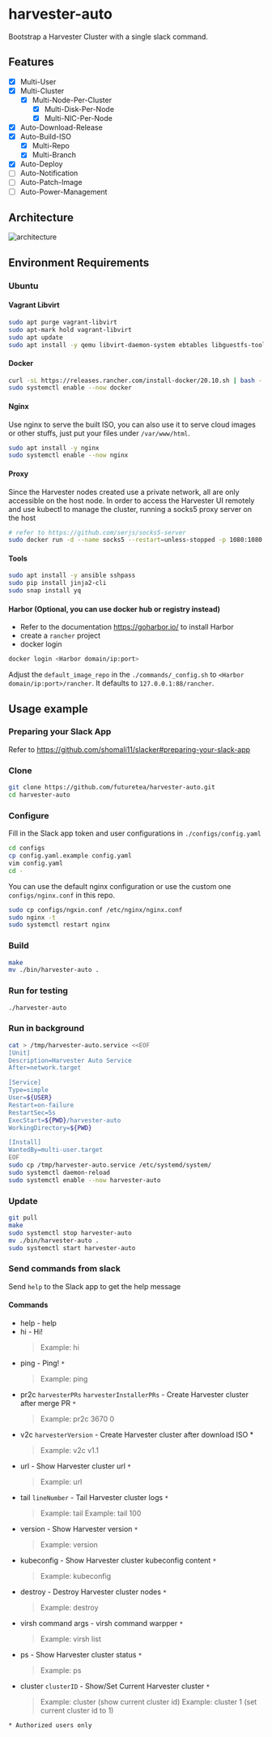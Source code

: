 # harvester-auto

Bootstrap a Harvester Cluster with a single slack command.

## Features

- [x] Multi-User
- [x] Multi-Cluster
  - [x] Multi-Node-Per-Cluster
    - [x] Multi-Disk-Per-Node
    - [x] Multi-NIC-Per-Node
- [x] Auto-Download-Release
- [x] Auto-Build-ISO
    - [x] Multi-Repo
    - [x] Multi-Branch
- [x] Auto-Deploy
- [ ] Auto-Notification
- [ ] Auto-Patch-Image
- [ ] Auto-Power-Management

## Architecture

![architecture](./asserts/architecture.png)

## Environment Requirements

### Ubuntu

#### Vagrant Libvirt
```bash
sudo apt purge vagrant-libvirt
sudo apt-mark hold vagrant-libvirt
sudo apt update
sudo apt install -y qemu libvirt-daemon-system ebtables libguestfs-tools vagrant ruby-fog-libvirt
```

#### Docker
```bash
curl -sL https://releases.rancher.com/install-docker/20.10.sh | bash -
sudo systemctl enable --now docker
```

#### Nginx
Use nginx to serve the built ISO, you can also use it to serve cloud images or other stuffs, just put your files under `/var/www/html`.
```bash
sudo apt install -y nginx
sudo systemctl enable --now nginx
```

#### Proxy
Since the Harvester nodes created use a private network, all are only accessible on the host node. In order to access the Harvester UI remotely and use kubectl to manage the cluster, running a socks5 proxy server on the host
```bash
# refer to https://github.com/serjs/socks5-server
sudo docker run -d --name socks5 --restart=unless-stopped -p 1080:1080 serjs/go-socks5-proxy
```

#### Tools
```bash
sudo apt install -y ansible sshpass
sudo pip install jinja2-cli
sudo snap install yq
````

#### Harbor (Optional, you can use docker hub or registry instead)
- Refer to the documentation https://goharbor.io/ to install Harbor
- create a `rancher` project
- docker login
```bash
docker login <Harbor domain/ip:port>
```
Adjust the `default_image_repo` in the `./commands/_config.sh` to `<Harbor domain/ip:port>/rancher`. It defaults to `127.0.0.1:88/rancher`.

## Usage example

### Preparing your Slack App

Refer to https://github.com/shomali11/slacker#preparing-your-slack-app

### Clone
```bash
git clone https://github.com/futuretea/harvester-auto.git
cd harvester-auto
```

### Configure
Fill in the Slack app token and user configurations in `./configs/config.yaml`
```bash
cd configs
cp config.yaml.example config.yaml
vim config.yaml
cd -
```

You can use the default nginx configuration or use the custom one `configs/nginx.conf` in this repo.
```bash
sudo cp configs/ngxin.conf /etc/nginx/nginx.conf
sudo nginx -t
sudo systemctl restart nginx
```

### Build
```bash
make
mv ./bin/harvester-auto .
```

### Run for testing
```bash
./harvester-auto
```

### Run in background
```bash
cat > /tmp/harvester-auto.service <<EOF
[Unit]
Description=Harvester Auto Service
After=network.target

[Service]
Type=simple
User=${USER}
Restart=on-failure
RestartSec=5s
ExecStart=${PWD}/harvester-auto
WorkingDirectory=${PWD}

[Install]
WantedBy=multi-user.target
EOF
sudo cp /tmp/harvester-auto.service /etc/systemd/system/
sudo systemctl daemon-reload
sudo systemctl enable --now harvester-auto
```

### Update
```bash
git pull
make
sudo systemctl stop harvester-auto
mv ./bin/harvester-auto .
sudo systemctl start harvester-auto
```

### Send commands from slack

Send `help` to the Slack app to get the help message

#### Commands
- help - help
- hi - Hi!
  > Example: hi
- ping - Ping! `*`
  > Example: ping
- pr2c `harvesterPRs` `harvesterInstallerPRs` - Create Harvester cluster after merge PR `*`
  > Example: pr2c 3670 0
- v2c `harvesterVersion` - Create Harvester cluster after download ISO *
  > Example: v2c v1.1
- url - Show Harvester cluster url `*`
  > Example: url
- tail `lineNumber` - Tail Harvester cluster logs `*`
  > Example: tail
  > Example: tail 100
- version - Show Harvester version `*`
  > Example: version
- kubeconfig - Show Harvester cluster kubeconfig content `*`
  > Example: kubeconfig
- destroy - Destroy Harvester cluster nodes `*`
  > Example: destroy
- virsh command args - virsh command warpper `*`
  > Example: virsh list
- ps - Show Harvester cluster status `*`
  > Example: ps
- cluster `clusterID` - Show/Set Current Harvester cluster `*`
  > Example: cluster (show current cluster id)
  > Example: cluster 1 (set current cluster id to 1)

`* Authorized users only`